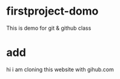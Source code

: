 # firstproject-domo
This is demo for git & github class
# add
hi i am cloning this website with gihub.com